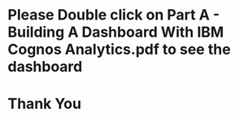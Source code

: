 # Please Double click on Part A - Building A Dashboard With IBM Cognos Analytics.pdf to see the dashboard
# Thank You
